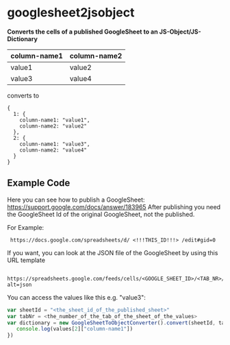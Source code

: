 # googlesheet2jsobject

__Converts the cells of a published GoogleSheet to an JS-Object/JS-Dictionary__

  column-name1|column-name2
  ------------|------------
  value1      |value2      
  value3      |value4      
 
  converts to
 
    {
      1: {
        column-name1: "value1",
        column-name2: "value2"
      },
      2: {
        column-name1: "value3",
        column-name2: "value4"
      }
    }
 
 ## Example Code

 Here you can see how to publish a GoogleSheet: https://support.google.com/docs/answer/183965
 After publishing you need the GoogleSheet Id of the original GoogleSheet, not the published.
 
 For Example:
     
     https://docs.google.com/spreadsheets/d/ <!!!THIS_ID!!!> /edit#gid=0

 If you want, you can look at the JSON file of the GoogleSheet by using this URL template
     
     https://spreadsheets.google.com/feeds/cells/<GOOGLE_SHEET_ID>/<TAB_NR>/public/full?alt=json

  You can access the values like this e.g. "value3":

  ```javascript
  var sheetId = "<the_sheet_id_of_the_published_sheet>"
  var tabNr = <the_number_of_the_tab_of_the_sheet_of_the_values>
  var dictionary = new GoogleSheetToObjectConverter().convert(sheetId, tabNr, function(values){
     console.log(values[2]["column-name1"])
  })
  ```



